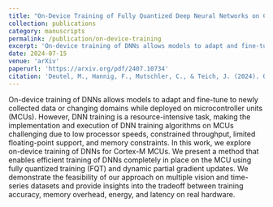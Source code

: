 ```yaml
---
title: "On-Device Training of Fully Quantized Deep Neural Networks on Cortex-M Microcontrollers"
collection: publications
category: manuscripts
permalink: /publication/on-device-training
excerpt: 'On-device training of DNNs allows models to adapt and fine-tune to newly collected data or changing domains while deployed on microcontroller units (MCUs). However, DNN training is a resource-intensive task, making the implementation and execution of DNN training algorithms on MCUs challenging due to low processor speeds, constrained throughput, limited floating-point support, and memory constraints. In this work, we explore on-device training of DNNs for Cortex-M MCUs. We present a method that enables efficient training of DNNs completely in place on the MCU using fully quantized training (FQT) and dynamic partial gradient updates. We demonstrate the feasibility of our approach on multiple vision and time-series datasets and provide insights into the tradeoff between training accuracy, memory overhead, energy, and latency on real hardware.'
date: 2024-07-15
venue: 'arXiv'
paperurl: 'https://arxiv.org/pdf/2407.10734'
citation: 'Deutel, M., Hannig, F., Mutschler, C., & Teich, J. (2024). On-Device Training of Fully Quantized Deep Neural Networks on Cortex-M Microcontrollers. arXiv preprint arXiv:2407.10734.'
---
```


On-device training of DNNs allows models to adapt and fine-tune to newly collected data or changing domains while deployed on microcontroller units (MCUs). However, DNN training is a resource-intensive task, making the implementation and execution of DNN training algorithms on MCUs challenging due to low processor speeds, constrained throughput, limited floating-point support, and memory constraints. In this work, we explore on-device training of DNNs for Cortex-M MCUs. We present a method that enables efficient training of DNNs completely in place on the MCU using fully quantized training (FQT) and dynamic partial gradient updates. We demonstrate the feasibility of our approach on multiple vision and time-series datasets and provide insights into the tradeoff between training accuracy, memory overhead, energy, and latency on real hardware.